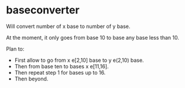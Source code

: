 baseconverter
=============

Will convert number of x base to number of y base. 



At the moment, it only goes from base 10 to base any base less than 10. 

Plan to:
- First allow to go from x e[2,10] base to y e(2,10) base.
- Then from base ten to bases x e[11,16]. 
- Then repeat step 1 for bases up to 16. 
- Then beyond. 
